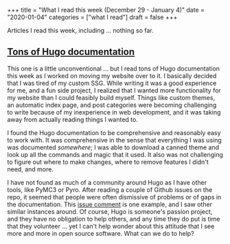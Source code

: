 +++
title = "What I read this week (December 29 - January 4)"
date = "2020-01-04"
categories = ["what I read"]
draft = false
+++

Articles I read this week, including ... nothing so far. <!--more-->

## [Tons of Hugo documentation](https://gohugo.io/)
This one is a little unconventional ... but I read tons of Hugo documentation this week as I worked on moving my website over to it. I basically decided that I was tired of my custom SSG. While writing it was a good experience for me, and a fun side project, I realized that I wanted more functionality for my website than I could feasibly build myself. Things like custom themes, an automatic index page, and post categories were becoming challenging to write because of my inexperience in web development, and it was taking away from actually reading things I wanted to.

I found the Hugo documentation to be comprehensive and reasonably easy to work with. It was comprehensive in the sense that everything I was using was documented *somewhere*; I was able to download a canned theme and look up all the commands and magic that it used. It also was not challenging to figure out where to make changes, where to remove features I didn't need, and more.

I have not found as much of a community around Hugo as I have other tools, like PyMC3 or Pyro. After reading a couple of Github issues on the repo, it seemed that people were often dismissive of problems or of gaps in the documentation. This [issue comment](https://github.com/gohugoio/hugo/issues/4428#issuecomment-366822835) is one example, and I saw other similar instances around. Of course, Hugo is someone's passion project, and they have no obligation to help others, and any time they do put is time that they volunteer ... yet I can't help wonder about this attitude that I see more and more in open source software. What can we do to help?
